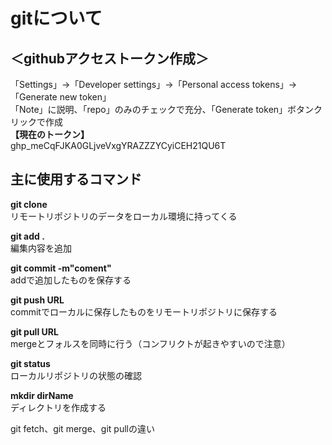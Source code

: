# gitについて

## ＜githubアクセストークン作成＞<br>
「Settings」→「Developer settings」→「Personal access tokens」→「Generate new token」<br>
「Note」に説明、「repo」のみのチェックで充分、「Generate token」ボタンクリックで作成<br>
**【現在のトークン】**<br>
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

## 主に使用するコマンド

**git clone**<br>
リモートリポジトリのデータをローカル環境に持ってくる

**git add .**<br>
編集内容を追加

**git commit -m"coment"**<br>
addで追加したものを保存する

**git push URL**<br>
commitでローカルに保存したものをリモートリポジトリに保存する

**git pull URL**<br>
mergeとフォルスを同時に行う（コンフリクトが起きやすいので注意）

**git status**<br>
ローカルリポジトリの状態の確認

**mkdir dirName**<br>
ディレクトリを作成する


git fetch、git merge、git pullの違い